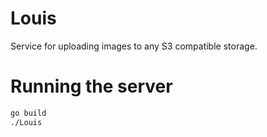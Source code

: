 # Louis

Service for uploading images to any S3 compatible storage.

# Running the server
```bash
go build
./Louis
```